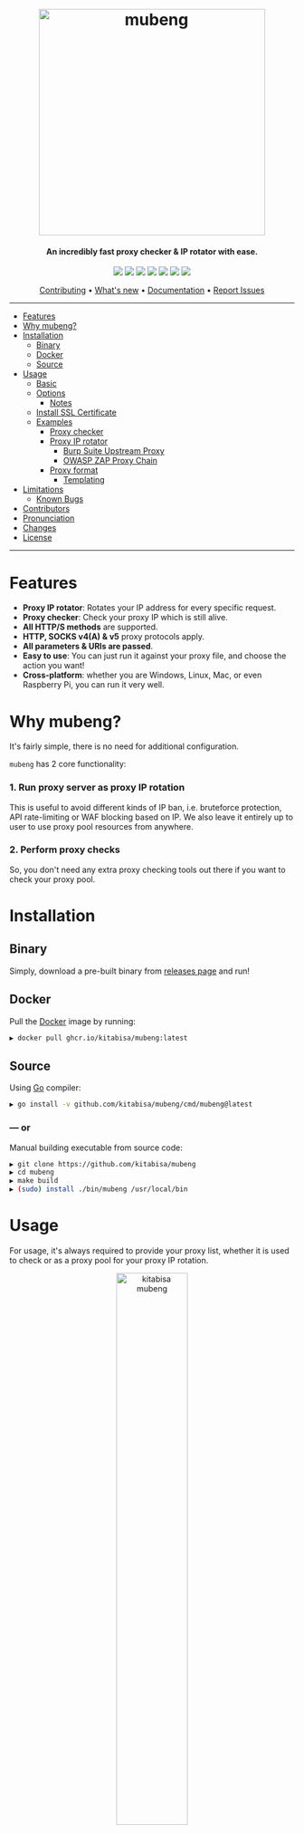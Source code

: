 <h1 align="center">
  <br>
  <a href="#"><img src="https://user-images.githubusercontent.com/25837540/107883163-dbf70380-6f1f-11eb-856f-e69e733313e5.png" width="400px" alt="mubeng"></a>
</h1>

<h4 align="center">An incredibly fast proxy checker & IP rotator with ease.</h4>

<p align="center">
	<a href="#"><img src="https://img.shields.io/badge/kitabisa-security%20project-blue"></a>
	<a href="https://golang.org"><img src="https://img.shields.io/badge/made%20with-Go-brightgreen"></a>
	<a href="https://goreportcard.com/report/github.com/kitabisa/mubeng"><img src="https://goreportcard.com/badge/github.com/kitabisa/mubeng"></a>
	<a href="https://github.com/kitabisa/mubeng/blob/master/LICENSE"><img src="https://img.shields.io/badge/License-Apache%202.0-yellowgreen"></a>
	<a href="#"><img src="https://img.shields.io/badge/platform-osx%2Flinux%2Fwindows-green"></a>
	<a href="https://github.com/kitabisa/mubeng/releases"><img src="https://img.shields.io/github/release/kitabisa/mubeng"></a>
	<a href="https://github.com/kitabisa/mubeng/issues"><img src="https://img.shields.io/github/issues/kitabisa/mubeng"></a>
</p>

<p align="center">
  <a href="https://github.com/kitabisa/mubeng/blob/master/.github/CONTRIBUTING.md">Contributing</a> •
  <a href="https://github.com/kitabisa/mubeng/blob/master/CHANGELOG.md">What's new</a> •
  <a href="https://pkg.go.dev/github.com/kitabisa/mubeng/pkg/mubeng">Documentation</a> •
  <a href="https://github.com/kitabisa/mubeng/issues/new/choose">Report Issues</a>
</p>

---

- [Features](#features)
- [Why mubeng?](#why-mubeng)
- [Installation](#installation)
  - [Binary](#binary)
  - [Docker](#docker)
  - [Source](#source)
- [Usage](#usage)
  - [Basic](#basic)
  - [Options](#options)
  	- [Notes](#notes)
  - [Install SSL Certificate](#install-ssl-certificate)
  - [Examples](#examples)
    - [Proxy checker](#proxy-checker)
    - [Proxy IP rotator](#proxy-ip-rotator)
      - [Burp Suite Upstream Proxy](#burp-suite-upstream-proxy)
      - [OWASP ZAP Proxy Chain](#owasp-zap-proxy-chain)
    - [Proxy format](#proxy-format)
    	- [Templating](#templating)
- [Limitations](#limitations)
	- [Known Bugs](#known-bugs)
- [Contributors](#contributors)
- [Pronunciation](#pronunciation)
- [Changes](#changes)
- [License](#license)

---

# Features

- **Proxy IP rotator**: Rotates your IP address for every specific request.
- **Proxy checker**: Check your proxy IP which is still alive.
- **All HTTP/S methods** are supported.
- **HTTP, SOCKS v4(A) & v5** proxy protocols apply.
- **All parameters & URIs are passed**.
- **Easy to use**: You can just run it against your proxy file, and choose the action you want!
- **Cross-platform**: whether you are Windows, Linux, Mac, or even Raspberry Pi, you can run it very well.

# Why mubeng?

It's fairly simple, there is no need for additional configuration.

`mubeng` has 2 core functionality:

### 1. Run proxy server as proxy IP rotation

This is useful to avoid different kinds of IP ban, i.e. bruteforce protection, API rate-limiting or WAF blocking based on IP. We also leave it entirely up to user to use proxy pool resources from anywhere.

### 2. Perform proxy checks

So, you don't need any extra proxy checking tools out there if you want to check your proxy pool.

# Installation

## Binary

Simply, download a pre-built binary from [releases page](https://github.com/kitabisa/mubeng/releases) and run!

## Docker

Pull the [Docker](https://docs.docker.com/get-docker/) image by running:

```bash
▶ docker pull ghcr.io/kitabisa/mubeng:latest
```

## Source

Using [Go](https://golang.org/doc/install) compiler:

```bash
▶ go install -v github.com/kitabisa/mubeng/cmd/mubeng@latest
```

### — or

Manual building executable from source code:

```bash
▶ git clone https://github.com/kitabisa/mubeng
▶ cd mubeng
▶ make build
▶ (sudo) install ./bin/mubeng /usr/local/bin
```

# Usage

For usage, it's always required to provide your proxy list, whether it is used to check or as a proxy pool for your proxy IP rotation.

<center>
  <a href="#"><img alt="kitabisa mubeng" src="https://user-images.githubusercontent.com/25837540/180201570-4b8f3609-4285-4f27-9dff-e1d0e06c4413.png" width="50%"></a>
</center>

## Basic

```bash
▶ mubeng [-c|-a :8080] -f file.txt [options...]
```

## Options

Here are all the options it supports.

```bash
▶ mubeng -h
```

| **Flag**                      	| **Description**                                              	|
|-------------------------------  |-------------------------------------------------------------- |
| -f, --file `<FILE>`             | Proxy file.                                                   |
| -a, --address `<ADDR>:<PORT>`   | Run proxy server.                                             |
| -A, --auth `<USER>:<PASS>`      | Set authorization for proxy server.                           |
| -d, --daemon                    | Daemonize proxy server.                                       |
| -c, --check                     | To perform proxy live check.                                  |
| -g, --goroutine `<N>`           | Max. goroutine to use (default: 50).                          |
|     --only-cc `<AA>,<BB>`       | Only show specific country code (comma separated).            |
| -t, --timeout                   | Max. time allowed for proxy server/check (default: 30s).      |
| -r, --rotate `<AFTER>`          | Rotate proxy IP for every `AFTER` request (default: 1).       |
| -m, --method `<METHOD>`         | Rotation method (sequent/random) (default: sequent).          |
| -s, --sync                      | Sync will wait for the previous request to complete.          |
| -v, --verbose                   | Dump HTTP request/responses or show died proxy on check.      |
| -o, --output `<FILE>`           | Save output from proxy server or live check.                  |
| -u, --update                    | Update mubeng to the latest stable version.                   |
| -w, --watch                     | Watch proxy file, live-reload from changes.                   |
| -V, --version                   | Show current mubeng version.                                  |

<table>
	<td>
		<h4>NOTES:</h4>
		<ul>
			<li>Rotations are counted for all requests, even if the request fails.
				<!-- <ul>
					<li>The rotation is incremental starting at the beginning of the list.</li>
					<li>Rotation means random, <b>NOT</b> choosing a proxy after/increment from proxy pool. We do not set up conditions if a proxy has been used. So, there is no guarantee if your request reaches the <i>N</i> value <code>(-r/--rotate)</code> your IP proxy will rotate.</li>
				</ul> -->
			</li>
			<li>The proxy server runs asynchronously by default, so it doesn't guarantee that your requests after <i>N</i> (which is <i>N+1</i> and so on) will rotate the proxy IP, instead use the <code>-s/--sync</code> flag to wait for requests to the previous proxy to complete.</li>
			<li>Daemon mode <code>(-d/--daemon)</code> will install mubeng as a service on the (Linux/OSX) system/setting up callback (Windows).
				<ul>
					<li>Hence you can control service with <code>journalctl</code>, <code>service</code> or <code>net</code> (for Windows) command to start/stop proxy server.</li>
					<li>Whenever you activate the daemon mode, it works by forcibly stop and uninstalling the existing mubeng service, then re-install and starting it up in daemon.</li>
				</ul>
			</li>
			<li>Verbose mode <code>(-v/--verbose)</code> and timeout <code>(-t/--timeout)</code> apply to both proxy check and proxy IP rotation actions.</li>
			<li>HTTP traffic requests and responses is displayed when verbose mode <code>(-v/--verbose)</code> is enabled, but
				<ul>
					<li>We <b>DO NOT</b> explicitly display the request/response body, and</li>
					<li>All cookie values in headers will be redacted automatically.</li>
				</ul>
			</li>
			<li>If you use output option <code>(-o/--output)</code> to run proxy IP rotator, request/response headers are <b>NOT</b> written to the log file.</li>
			<li>A timeout option <code>(-t/--timeout)</code> value is a possibly signed sequence of decimal numbers, each with optional fraction and a unit suffix, such as "5s", "300ms", "-1.5h" or "2h45m".
				<ul>
					<li>Valid time units are "ns", "us" (or "µs"), "ms", "s", "m", and "h".</li>
				</ul>
			</li>
		</ul>
	</td>
</table>

## Install SSL Certificate

mubeng uses built-in certificate authority by [GoProxy](https://github.com/elazarl/goproxy). With mubeng proxy server running, the generated certificate can be exported by visiting `http://mubeng/cert` in a browser.

Installation steps for CA certificate is [similar to other](https://portswigger.net/burp/documentation/desktop/external-browser-config/certificate) proxy tools.

## Examples

For example, you've proxy pool `(proxies.txt)` as:

<table>
	<td>
		<pre>http://127.0.0.1:8080
https://127.0.0.1:443
socks4://127.0.0.1:4145
socks5://127.0.0.1:2121
...
...</pre>
	</td>
</table>

> Because we use auto-switch transport, `mubeng` can accept multiple proxy protocol schemes at once.<br>
> Please refer to [documentation](https://pkg.go.dev/github.com/kitabisa/mubeng/pkg/mubeng#Transport) for this package.

### Proxy checker

Pass `--check` flag in command to perform proxy checks:

```bash
▶ mubeng -f proxies.txt --check --only-cc AU,US,UK --output live.txt
```

The above case also uses `--output` flag to save a live proxy of specific country code with `--only-cc` flag (`ISO-3166` alpha-2) into file _(live.txt)_ from checking result.

<p align="center">
  <img src="https://user-images.githubusercontent.com/25837540/108407803-cd2d8b00-7256-11eb-8560-f0c99042c970.png">
  <i>(Figure: Checking proxies mubeng with max. 5s timeout)</i>
</p>

### Proxy IP rotator

Furthermore, if you wish to do proxy IP rotator from proxies that are still alive earlier from the results of checking `(live.txt)` _(or if you have your own list)_, you must use `-a` _(--address)_ flag instead to run proxy server:

```bash
▶ mubeng -a localhost:8089 -f live.txt -r 10 -m random
```

The `-r` _(--rotate)_ flag works to rotate your IP for every _N_ request value you provide `(10)`, and the `-m` _(--method)_ flag will rotate the proxy sequential/randomly.

<p align="center">
  <img src="https://user-images.githubusercontent.com/25837540/108269526-b3ca0780-71a0-11eb-986c-f8e98bab8433.jpg">
  <i>(Figure: Running mubeng as proxy IP rotator with verbose mode)</i>
</p>

### [Burp Suite](https://portswigger.net/burp/documentation/desktop/getting-started/installing-burp) Upstream Proxy

In case you want to use `mubeng` _(proxy IP rotator)_ as an upstream proxy in Burp Suite, acting in-between Burp Suite and mubeng to the internet, so you don't need any additional extensions in Burp Suite for that. To demonstrate this:

<p align="center">
  <img src="https://user-images.githubusercontent.com/25837540/107985702-24d0ba00-6ffd-11eb-9489-c19e52c921f5.jpg">
  <i>(Figure: Settings Burp Suite Upstream Proxy to mubeng)</i>
</p>

In your Burp Suite instance, select **Project options** menu, and click **Connections** tab. In the **Upstream Proxy Servers** section, check **Override user options** then press **Add** button to add your upstream proxy rule. After that, fill required columns _(Destination host, Proxy host & Proxy port)_ with correct details. Click **OK** to save settings.

### [OWASP ZAP](https://www.zaproxy.org/download/) Proxy Chain

It acts the same way when you using an upstream proxy. OWASP ZAP allows you to connect to another proxy for outgoing connections in OWASP ZAP session. To chain it with a mubeng proxy server:

<p align="center">
	<img src="https://user-images.githubusercontent.com/25837540/108060995-41670380-708a-11eb-83ad-c781421af473.png">
	<i>(Figure: Settings proxy chain connection in OWASP ZAP to mubeng)</i>
</p>


Select **Tools** in the menu bar in your ZAP session window, then select the **Options** _(shortcut: Ctrl+Alt+O)_ submenu, and go to **Connection** section. In that window, scroll to **Use proxy chain** part then check **Use an outgoing proxy server**. After that, fill required columns _(Address/Domain Name & Port)_ with correct details. Click **OK** to save settings.

### Proxy format

Currently mubeng supports HTTP(S) & SOCKSv4(A)/v5 protocol, see [examples](#examples) above. But, not limited by that we also support proxy string substitution and helper functions for your proxy pool.

#### Templating

If you have an authenticated proxy, you definitely don't want to write credentials constantly to the proxy pool file. **mubeng** can evaluate environment variable with `{{VARIABLE}}` writing style.

For example:

1. String substitute

```console
$ export USERNAME="FOO"
$ export PASSWORD="BAR"
$ echo "http://{{USERNAME}}:{{PASSWORD}}@192.168.0.1:31337" > list.txt
$ mubeng -f list.txt -a :8080
```

2. Helper function

Available functions currently supported:

- `uint32`, and
- `uint32n N`.

Those following above functions are thread-safe pseudo-randomness.

As an example of its use, we will be utilizing stream isolation over Tor SOCKS. With this method, you just need one Tor instance and each request can use a different stream with a different exit node, but that doesn't guarantee that your _ass_ will be rotated. Thus, we have to create unique `USER:PASS` pair to isolate streams for every connection. In order to pass pseudo-random proxy authorization, use `uint32` or `uint32n` function on your proxy pool, like:

```console
$ echo "socks5://{{uint32}}:{{uint32}}@127.0.0.1:9050" > list.txt
$ while :; do mubeng -f list.txt -c 2>/dev/null; done
[LIVE] [XX] [23.**.177.2] socks5://2123347975:3094119616@127.0.0.1:9050
[LIVE] [XX] [199.**.253.156] socks5://1646373938:2740927425@127.0.0.1:9050
[LIVE] [XX] [185.**.101.137] socks5://814036283:1382144874@127.0.0.1:9050
[LIVE] [XX] [185.**.83.83] socks5://2895805939:2276057153@127.0.0.1:9050
[LIVE] [XX] [103.**.167.10] socks5://408584795:1244204083@127.0.0.1:9050
[LIVE] [XX] [198.**.84.99] socks5://3015151335:251835794@127.0.0.1:9050
[LIVE] [XX] [179.**.159.197] socks5://3952852758:324998250@127.0.0.1:9050
^C

```

# Limitations

Currently IP rotation runs the proxy server only as an HTTP protocol, not a SOCKSv4(A)/v5 protocol, even though the resource you have is SOCKSv4(A)/v5. In other words, the SOCKSv4(A)/v5 resource that you provide is used properly because it uses auto-switch transport on the client, but this proxy server **DOES NOT** switch to anything other than HTTP protocol.

# Contributors

[![contributions](https://img.shields.io/badge/contributions-welcome-brightgreen.svg?style=flat)](https://github.com/kitabisa/mubeng/issues)

This project exists thanks to all the people who contribute. To learn how to setup a development environment and for contribution guidelines, see [CONTRIBUTING.md](https://github.com/kitabisa/mubeng/blob/master/.github/CONTRIBUTING.md).

<a href="https://github.com/kitabisa/mubeng/graphs/contributors">
	<img src=".github/CONTRIBUTORS.svg">
</a>

# Pronunciation

[`jv_ID`](https://www.localeplanet.com/java/jv-ID/index.html) • **/mo͞oˌbēNG/** — mubeng-mubeng nganti mumet. (ꦩꦸꦧꦺꦁ​ꦔꦤ꧀ꦠꦶ​ꦩꦸꦩꦺꦠ꧀)

# Changes

For changes, see [CHANGELOG.md](https://github.com/kitabisa/mubeng/blob/master/CHANGELOG.md).

# License

This program is developed and maintained by members of Kitabisa Security Team, and this is not an officially supported Kitabisa product. This program is free software: you can redistribute it and/or modify it under the terms of the [Apache license](https://github.com/kitabisa/mubeng/blob/master/LICENSE). Kitabisa mubeng and any contributions are copyright © by Dwi Siswanto 2021-2022.